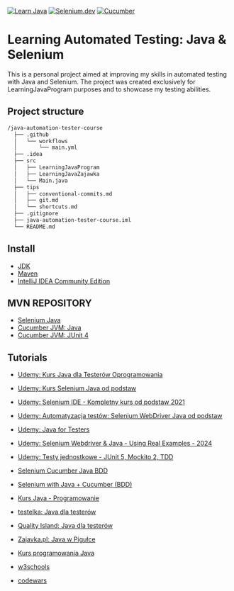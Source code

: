 [![Learn Java](https://img.shields.io/badge/Learn-Java-3A75B0.svg?logo=java)](https://dev.java/learn/)
[![Selenium.dev](https://img.shields.io/badge/Documantation-Selenium-43b02a.svg?logo=selenium)](https://www.selenium.dev/)
[![Cucumber](https://img.shields.io/badge/Documantation-Cucumber-23d96c.svg?logo=cucumber)](https://cucumber.io/)

# Learning Automated Testing: Java & Selenium
This is a personal project aimed at improving my skills in automated testing with Java and Selenium. The project was created exclusively for LearningJavaProgram purposes and to showcase my testing abilities.

## Project structure

```bash
/java-automation-tester-course
  ├── .github
  │   └── workflows
  │       └── main.yml
  ├── .idea
  ├── src
  │   ├── LearningJavaProgram
  │   ├── LearningJavaZajawka
  │   └── Main.java
  ├── tips
  │   ├── conventional-commits.md
  │   ├── git.md
  │   └── shortcuts.md
  ├── .gitignore
  ├── java-automation-tester-course.iml
  └── README.md
  ```

## Install
- [JDK](https://www.oracle.com/pl/java/technologies/downloads/)
- [Maven](https://maven.apache.org/download.cgi)
- [IntelliJ IDEA Community Edition](https://www.jetbrains.com/idea/download/?section=windows)

## MVN REPOSITORY
- [Selenium Java](https://mvnrepository.com/artifact/org.seleniumhq.selenium/selenium-java)
- [Cucumber JVM: Java](https://mvnrepository.com/artifact/io.cucumber/cucumber-java)
- [Cucumber JVM: JUnit 4](https://mvnrepository.com/artifact/io.cucumber/cucumber-junit)

## Tutorials
- [Udemy: Kurs Java dla Testerów Oprogramowania](https://www.udemy.com/course/kurs-java-dla-testerow-oprogramowania)
- [Udemy: Kurs Selenium Java od podstaw](https://www.udemy.com/course/kurs-selenium-java)
- [Udemy: Selenium IDE - Kompletny kurs od podstaw 2021](https://www.udemy.com/course/selenium-ide-kompletny-kurs-od-podstaw)
- [Udemy: Automatyzacja testów: Selenium WebDriver Java od podstaw](https://www.udemy.com/course/automatyzacja-testow-selenium-webdriver-java-od-podstaw)
- [Udemy: Java for Testers](https://www.udemy.com/course/java-for-testers-dmitry)
- [Udemy: Selenium Webdriver & Java - Using Real Examples - 2024](https://www.udemy.com/course/selenium-webdriver-java-using-real-examples)
- [Udemy: Testy jednostkowe - JUnit 5, Mockito 2, TDD](https://www.udemy.com/course/testy-jednostkowe)
- [Selenium Cucumber Java BDD](https://www.youtube.com/watch?v=4e9vhX7ZuCw&list=PLhW3qG5bs-L_mFHirOLEYJ7X2rIXu8SR2)
- [Selenium with Java + Cucumber (BDD)](https://www.youtube.com/watch?v=d56lRIAwQEI&list=PLUDwpEzHYYLtHHyYv48HmWAbxsS-2iDNT)

- [Kurs Java - Programowanie](https://www.youtube.com/watch?v=T3Pla6wZd4E&list=PL6aekdNhY7DCM1wGLQCE9eP3kPzu-P7E7&index=3)
- [testelka: Java dla testerów](https://testelka.pl/kurs/java-dla-testerow/#lekcje)
- [Quality Island: Java dla testerów](https://www.youtube.com/watch?v=PqRHjhNJ8jA&list=PLAoOkePoA0Pt1PN5JiPFI3RXbcw-zd2Mu&index=1)
- [Zajavka.pl: Java w Pigułce](https://www.youtube.com/watch?v=OXu1wlo0OZk&list=PLcr3jxpNXo4Gh_WCkEK992cxERXaQp-57)
- [Kurs programowania Java](https://www.samouczekprogramisty.pl/kurs-programowania-java/)
- [w3schools](https://my-learning.w3schools.com/tutorial/java)
- [codewars](https://www.codewars.com/users/AdamCegielka)
